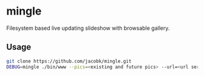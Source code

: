 # mingle

Filesystem based live updating slideshow with browsable gallery.

## Usage

```bash
git clone https://github.com/jacobk/mingle.git
DEBUG=mingle ./bin/www --pics=<existing and future pics> --url=<url server will be discoverable at>
```

